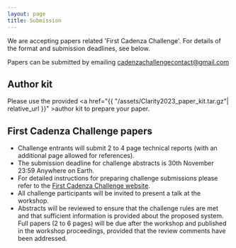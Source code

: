 ```yaml
---
layout: page
title: Submission
---
```


<p/>We are accepting papers related 'First Cadenza Challenge'. 
For details of the format and submission deadlines, see below.

Papers can be submitted by emailing <a href="cadenzachallengecontact@gmail.com">
cadenzachallengecontact@gmail.com
</a>

<h2>Author kit</h2>

Please use the provided <a href="{{ "/assets/Clarity2023_paper_kit.tar.gz"| relative_url }}" >author kit</a> to prepare your paper.

<h2>First Cadenza Challenge papers</h2>
<ul>
<li/>Challenge entrants will submit 2 to 4 page technical reports (with an additional page allowed for references).
<li/>The submission deadline for challenge abstracts is 30th November 23:59 Anywhere on Earth.
<li/>For detailed instructions for preparing challenge submissions please refer to the <a href="https://cadenzachallenge.org/docs/cadenza1/cc1_intro">First Cadenza Challenge website</a>.
<li/>All challenge participants will be invited to present a talk at the workshop.
<li/>Abstracts will be reviewed to ensure that the challenge rules are met and that sufficient information is provided about the proposed system. Full papers (2 to 6 pages) will be due after the workshop and published in the workshop proceedings, provided that the review comments have been addressed.
</ul>
